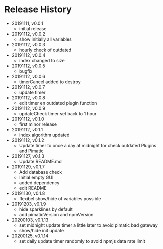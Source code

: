 # Release History

* 20191111, v0.0.1
	* initial release
* 20191112, v0.0.2
	* show initially all variables
* 20191112, v0.0.3
	* hourly check of outdated
* 20191112, v0.0.4
	* index changed to size
* 20191112, v0.0.5
	* bugfix
* 20191112, v0.0.6
	* timerCancel added to destroy
* 20191112, v0.0.7
	* update timer
* 20191112, v0.0.8
	* edit timer en outdated plugin function
* 20191112, v0.0.9
	* updateCheck timer set back to 1 hour
* 20191112, v0.1.0
	* first minor release
* 20191112, v0.1.1
	* index algorithm updated
* 20191112, v0.1.2
	* Update timer to once a day at midnight for check outdated Plugins and Pimatic
* 20191127, v0.1.3
	* Update README.md
* 20191129, v0.1.7
	* Add database check
	* Initial empty GUI
	* added dependency
	* edit README
* 20191130, v0.1.8
	* flexibel show/hide of variables possible
* 20191203, v0.1.9
	* hide sparklines by default
	* add pimaticVersion and npmVersion
* 20200103, v0.1.13
	* set midnight update timer a little later to avoid pimatic bad gateway
	* show/hide init update
* 20200125, v0.1.14
	* set daily update timer randomly to avoid npmjs data rate limit
